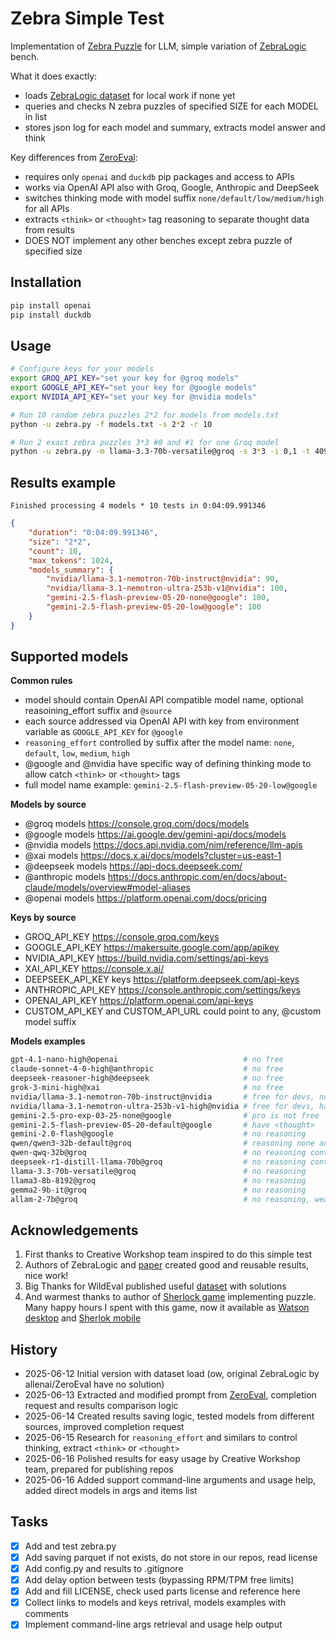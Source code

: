 # Zebra Simple Test

Implementation of [Zebra Puzzle](https://en.wikipedia.org/wiki/Zebra_Puzzle) for LLM, simple variation of [ZebraLogic](https://huggingface.co/blog/yuchenlin/zebra-logic) bench.

What it does exactly:
- loads [ZebraLogic dataset](https://huggingface.co/datasets/WildEval/ZebraLogic) for local work if none yet
- queries and checks N zebra puzzles of specified SIZE for each MODEL in list
- stores json log for each model and summary, extracts model answer and think

Key differences from [ZeroEval](https://github.com/WildEval/ZeroEval):
- requires only `openai` and `duckdb` pip packages and access to APIs
- works via OpenAI API also with Groq, Google, Anthropic and DeepSeek
- switches thinking mode with model suffix `none/default/low/medium/high` for all APIs
- extracts `<think>` or `<thought>` tag reasoning to separate thought data from results
- DOES NOT implement any other benches except zebra puzzle of specified size


## Installation

```sh
pip install openai
pip install duckdb
```

## Usage

```sh
# Configure keys for your models
export GROQ_API_KEY="set your key for @groq models"
export GOOGLE_API_KEY="set your key for @google models"
export NVIDIA_API_KEY="set your key for @nvidia models"

# Run 10 random zebra puzzles 2*2 for models from models.txt
python -u zebra.py -f models.txt -s 2*2 -r 10

# Run 2 exact zebra puzzles 3*3 #0 and #1 for one Groq model
python -u zebra.py -m llama-3.3-70b-versatile@groq -s 3*3 -i 0,1 -t 4096
```


## Results example

`Finished processing 4 models * 10 tests in 0:04:09.991346`

```json
{
    "duration": "0:04:09.991346",
    "size": "2*2",
    "count": 10,
    "max_tokens": 1024,
    "models_summary": {
        "nvidia/llama-3.1-nemotron-70b-instruct@nvidia": 90,
        "nvidia/llama-3.1-nemotron-ultra-253b-v1@nvidia": 100,
        "gemini-2.5-flash-preview-05-20-none@google": 100,
        "gemini-2.5-flash-preview-05-20-low@google": 100
    }
}
```


## Supported models

**Common rules**

- model should contain OpenAI API compatible model name, optional reasoining_effort suffix and `@source`
- each source addressed via OpenAI API with key from environment variable as `GOOGLE_API_KEY` for `@google`
- `reasoning_effort` controlled by suffix after the model name: `none`, `default`, `low`, `medium`, `high`
- @google and @nvidia have specific way of defining thinking mode to allow catch `<think>` or `<thought>` tags
- full model name example: `gemini-2.5-flash-preview-05-20-low@google`

**Models by source**

- @groq models https://console.groq.com/docs/models
- @google models https://ai.google.dev/gemini-api/docs/models
- @nvidia models https://docs.api.nvidia.com/nim/reference/llm-apis
- @xai models https://docs.x.ai/docs/models?cluster=us-east-1
- @deepseek models https://api-docs.deepseek.com/
- @anthropic models https://docs.anthropic.com/en/docs/about-claude/models/overview#model-aliases
- @openai models https://platform.openai.com/docs/pricing

**Keys by source**

- GROQ_API_KEY https://console.groq.com/keys
- GOOGLE_API_KEY https://makersuite.google.com/app/apikey
- NVIDIA_API_KEY https://build.nvidia.com/settings/api-keys
- XAI_API_KEY https://console.x.ai/
- DEEPSEEK_API_KEY keys https://platform.deepseek.com/api-keys
- ANTHROPIC_API_KEY https://console.anthropic.com/settings/keys
- OPENAI_API_KEY https://platform.openai.com/api-keys
- CUSTOM_API_KEY and CUSTOM_API_URL could point to any, @custom model suffix

**Models examples**

```sh
gpt-4.1-nano-high@openai                            # no free
claude-sonnet-4-0-high@anthropic                    # no free
deepseek-reasoner-high@deepseek                     # no free
grok-3-mini-high@xai                                # no free
nvidia/llama-3.1-nemotron-70b-instruct@nvidia       # free for devs, no reasoning
nvidia/llama-3.1-nemotron-ultra-253b-v1-high@nvidia # free for devs, have <think>
gemini-2.5-pro-exp-03-25-none@google                # pro is not free
gemini-2.5-flash-preview-05-20-default@google       # have <thought>
gemini-2.0-flash@google                             # no reasoning
qwen/qwen3-32b-default@groq                         # reasoning none and default, have <think>
qwen-qwq-32b@groq                                   # no reasoning control, but have <think>
deepseek-r1-distill-llama-70b@groq                  # no reasoning control, but have <think>
llama-3.3-70b-versatile@groq                        # no reasoning
llama3-8b-8192@groq                                 # no reasoning
gemma2-9b-it@groq                                   # no reasoning  
allam-2-7b@groq                                     # no reasoning, weak and good to test size 2*2
```


## Acknowledgements

1. First thanks to Creative Workshop team inspired to do this simple test
2. Authors of ZebraLogic and [paper](https://arxiv.org/abs/2502.01100) created good and reusable results, nice work!
3. Big Thanks for WildEval published useful [dataset](https://huggingface.co/datasets/WildEval/ZebraLogic) with solutions 
4. And warmest thanks to author of [Sherlock game](https://www.kaser.com/sherwin.html) implementing puzzle.
   Many happy hours I spent with this game, now it available as [Watson desktop](https://github.com/koro-xx/Watson) and [Sherlok mobile](https://apps.apple.com/ru/app/sherlock-free/id631434866)

## History

- 2025-06-12 Initial version with dataset load (ow, original ZebraLogic by allenai/ZeroEval have no solution)
- 2025-06-13 Extracted and modified prompt from [ZeroEval](https://github.com/WildEval/ZeroEval), completion request and results comparison logic
- 2025-06-14 Created results saving logic, tested models from different sources, improved completion request
- 2025-06-15 Research for `reasoning_effort` and similars to control thinking, extract `<think>` or `<thought>`
- 2025-06-16 Polished results for easy usage by Creative Workshop team, prepared for publishing repos
- 2025-06-16 Added support command-line arguments and usage help, added direct models in args and items list


## Tasks

- [x] Add and test zebra.py
- [x] Add saving parquet if not exists, do not store in our repos, read license
- [x] Add config.py and results to .gitignore
- [x] Add delay option between tests (bypassing RPM/TPM free limits)
- [x] Add and fill LICENSE, check used parts license and reference here
- [x] Collect links to models and keys retrival, models examples with comments
- [x] Implement command-line args retrieval and usage help output
